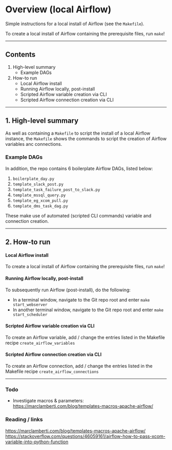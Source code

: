 # Overview (local Airflow)

Simple instructions for a local install of Airflow (see the `Makefile`).

To create a local install of Airflow containing the prerequisite files, run `make`!

---

## Contents

1. High-level summary
    * Example DAGs
2. How-to run
    * Local Airflow install
    * Running Airflow locally, post-install
    * Scripted Airflow variable creation via CLI
    * Scripted Airflow connection creation via CLI

---

## 1. High-level summary

As well as containing a `Makefile` to script the install of a local Airflow instance, the `Makefile` shows the commands to script the creation of Airflow variables anc connections.

### Example DAGs

In addition, the repo contains 6 boilerplate Airflow DAGs, listed below:

1. `boilerplate_day.py`
2. `template_slack_post.py`
3. `template_task_failure_post_to_slack.py`
4. `template_mssql_query.py`
5. `template_eg_xcom_pull.py`
6. `template_dms_task_dag.py`

These make use of automated (scripted CLI commands) variable and connection creation.

---

## 2. How-to run

#### Local Airflow install

To create a local install of Airflow containing the prerequisite files, run `make`!

#### Running Airflow locally, post-install

To subsequently run Airflow (post-install), do the following:

* In a terminal window, navigate to the Git repo root and enter `make start_webserver`
* In another terminal window, navigate to the Git repo root and enter `make start_scheduler`

#### Scripted Airflow variable creation via CLI

To create an Airflow variable, add / change the entries listed in the Makefile recipe `create_airflow_variables`

#### Scripted Airflow connection creation via CLI

To create an Airflow connection, add / change the entries listed in the Makefile recipe `create_airflow_connections`

---

### Todo

* Investigate macros & parameters: https://marclamberti.com/blog/templates-macros-apache-airflow/

### Reading / links

https://marclamberti.com/blog/templates-macros-apache-airflow/
https://stackoverflow.com/questions/46059161/airflow-how-to-pass-xcom-variable-into-python-function

